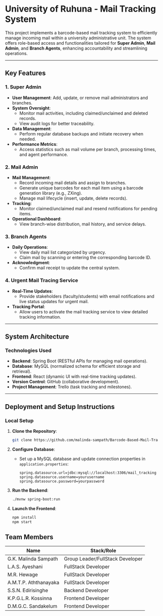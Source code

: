 # University of Ruhuna - Mail Tracking System

This project implements a barcode-based mail tracking system to efficiently manage incoming mail within a university administrative unit. The system offers role-based access and functionalities tailored for **Super Admin**, **Mail Admin**, and **Branch Agents**, enhancing accountability and streamlining operations.

---

## Key Features

### 1. **Super Admin**

- **User Management**: Add, update, or remove mail administrators and branches.
- **System Oversight**:
  - Monitor mail activities, including claimed/unclaimed and deleted records.
  - View audit logs for better traceability.
- **Data Management**:
  - Perform regular database backups and initiate recovery when needed.
- **Performance Metrics**:
  - Access statistics such as mail volume per branch, processing times, and agent performance.

### 2. **Mail Admin**

- **Mail Management**:
  - Record incoming mail details and assign to branches.
  - Generate unique barcodes for each mail item using a barcode generation library (e.g., ZXing).
  - Manage mail lifecycle (insert, update, delete records).
- **Tracking**:
  - Monitor claimed/unclaimed mail and resend notifications for pending items.
- **Operational Dashboard**:
  - View branch-wise distribution, mail history, and service delays.

### 3. **Branch Agents**

- **Daily Operations**:
  - View daily mail list categorized by urgency.
  - Claim mail by scanning or entering the corresponding barcode ID.
- **Acknowledgment**:
  - Confirm mail receipt to update the central system.

### 4. **Urgent Mail Tracing Service**

- **Real-Time Updates**:
  - Provide stakeholders (faculty/students) with email notifications and live status updates for urgent mail.
- **Tracking Portal**:
  - Allow users to activate the mail tracking service to view detailed tracking information.

---

## System Architecture

### **Technologies Used**

- **Backend**: Spring Boot (RESTful APIs for managing mail operations).
- **Database**: MySQL (normalized schema for efficient storage and retrieval).
- **Frontend**: React (dynamic UI with real-time tracking updates).
- **Version Control**: GitHub (collaborative development).
- **Project Management**: Trello (task tracking and milestones).

---

## Deployment and Setup Instructions

### **Local Setup**

1. **Clone the Repository**:

   ```bash
   git clone https://github.com/malinda-sampath/Barcode-Based-Mail-Tracking-System.git
   ```

2. **Configure Database**:

   - Set up a MySQL database and update connection properties in `application.properties`:
     ```properties
     spring.datasource.url=jdbc:mysql://localhost:3306/mail_tracking
     spring.datasource.username=yourusername
     spring.datasource.password=yourpassword
     ```

3. **Run the Backend**:

   ```bash
   ./mvnw spring-boot:run
   ```

4. **Launch the Frontend**:

   ```bash
   npm install
   npm start
   ```

## Team Members

| Name                  | Stack/Role                       |
| --------------------- | -------------------------------- |
| G.K. Malinda Sampath  | Group Leader/FullStack Developer |
| L.A.S. Ayeshani       | FullStack Developer              |
| M.R. Hewage           | FullStack Developer              |
| A.M.T.P. Aththanayaka | FullStack Developer              |
| S.S.N. Edirisinghe    | Backend Developer                |
| K.P.G.L.R. Kossinna   | Frontend Developer               |
| D.M.G.C. Sandakelum   | Frontend Developer               |
